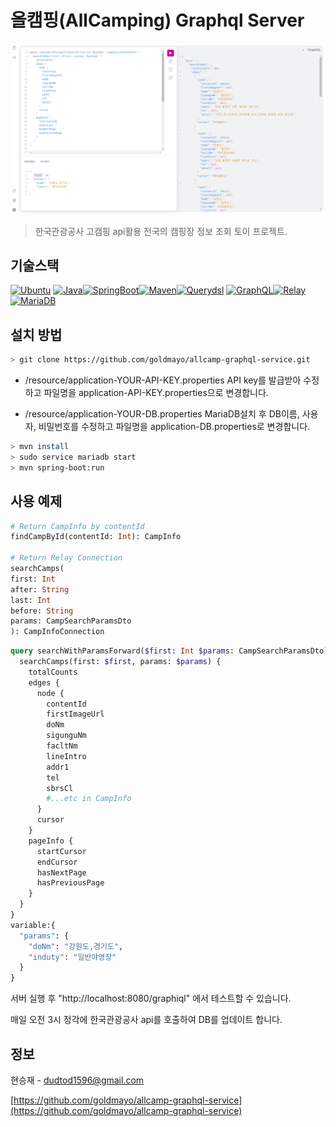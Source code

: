 # 올캠핑(AllCamping) Graphql Server

![AllCamping Screen Shot][product-screenshot]

> 한국관광공사 고캠핑 api활용 전국의 캠핑장 정보 조회 토이 프로젝트.

## 기술스택

[![Ubuntu][ubuntu]][ubuntu-url]
[![Java][java]][java-url][![SpringBoot][springboot]][springboot-url][![Maven][maven]][maven-url][![Querydsl][querydsl]][querydsl-url]
[![GraphQL][graphql]][graphql-url][![Relay][relay]][relay-url]
[![MariaDB][mariadb]][mariadb-url]

## 설치 방법

```sh
> git clone https://github.com/goldmayo/allcamp-graphql-service.git
```

- /resource/application-YOUR-API-KEY.properties
  API key를 발급받아 수정하고 파일명을 application-API-KEY.properties으로 변경합니다.

- /resource/application-YOUR-DB.properties
  MariaDB설치 후 DB이름, 사용자, 비밀번호를 수정하고 파일명을 application-DB.properties로 변경합니다.

```sh
> mvn install
> sudo service mariadb start
> mvn spring-boot:run
```

## 사용 예제

```graphql
# Return CampInfo by contentId
findCampById(contentId: Int): CampInfo

# Return Relay Connection
searchCamps(
first: Int
after: String
last: Int
before: String
params: CampSearchParamsDto
): CampInfoConnection
```

```graphql
query searchWithParamsForward($first: Int $params: CampSearchParamsDto) {
  searchCamps(first: $first, params: $params) {
    totalCounts
    edges {
      node {
        contentId
        firstImageUrl
        doNm
        sigunguNm
        facltNm
        lineIntro
        addr1
        tel
        sbrsCl
        #...etc in CampInfo
      }
      cursor
    }
    pageInfo {
      startCursor
      endCursor
      hasNextPage
      hasPreviousPage
    }
  }
}
variable:{
  "params": {
    "doNm": "강원도,경기도",
    "induty": "일반야영장"
  }
}
```

서버 실행 후 "http://localhost:8080/graphiql" 에서 테스트할 수 있습니다.

매일 오전 3시 정각에 한국관광공사 api를 호출하여 DB를 업데이트 합니다.

## 정보

현승재 - dudtod1596@gmail.com

[https://github.com/goldmayo/allcamp-graphql-service](https://github.com/goldmayo/allcamp-graphql-service)

<!-- MARKDOWN LINKS & IMAGES -->
<!-- https://www.markdownguide.org/basic-syntax/#reference-style-links -->

[java]: https://img.shields.io/badge/Java-007396?style=flat-square&logo=Java&logoColor=white
[java-url]: https://www.oracle.com/java
[springboot]: https://img.shields.io/badge/SpringBoot-6DB33F?style=flat-square&logo=SpringBoot&logoColor=white
[springboot-url]: https://spring.io/projects/spring-boot
[maven]: https://img.shields.io/badge/Maven-C71A36?style=flat-square&logo=Maven&logoColor=white
[maven-url]: https://maven.apache.org/
[querydsl]: https://img.shields.io/badge/Querydsl-0285c9?style=flat-square&logo=Querydsl&logoColor=white
[querydsl-url]: http://querydsl.com/
[graphql]: https://img.shields.io/badge/GraphQL-E10098?style=flat-square&logo=GraphQL&logoColor=white
[graphql-url]: https://graphql.org/
[relay]: https://img.shields.io/badge/Relay-F26B00?style=flat-square&logo=Relay&logoColor=white
[relay-url]: https://relay.dev/
[mariadb]: https://img.shields.io/badge/MariaDB-003545?style=flat-square&logo=MariaDB&logoColor=white
[mariadb-url]: https://mariadb.org/
[ubuntu]: https://img.shields.io/badge/Ubuntu-18.04-E95420?style=flat-square&logo=Ubuntu&logoColor=white
[ubuntu-url]: https://ubuntu.com/
[product-screenshot]: image/allcamping_screenshot.PNG
